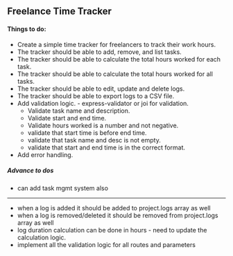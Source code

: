 ## Freelance Time Tracker

#### Things to do:
- Create a simple time tracker for freelancers to track their work hours.
- The tracker should be able to add, remove, and list tasks.
- The tracker should be able to calculate the total hours worked for each task.
- The tracker should be able to calculate the total hours worked for all tasks.
- The tracker should be able to edit, update and delete logs.
- The tracker should be able to export logs to a CSV file.
- Add validation logic. - express-validator or joi for validation. 
    - Validate task name and description.
    - Validate start and end time.
    - Validate hours worked is a number and not negative.
    - validate that start time is before end time.
    - validate that task name and desc is not empty.
    - validate that start and end time is in the correct format.
- Add error handling.

##### Advance to dos
- can add task mgmt system also




_________________________

- when a log is added it should be added to project.logs array as well
- when a log is removed/deleted it should be removed from project.logs array as well
- log duration calculation can be done in hours - need to update the calculation logic.
- implement all the validation logic for all routes and parameters